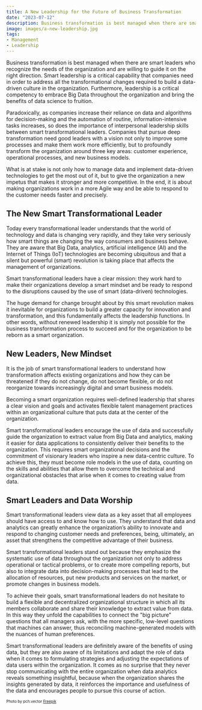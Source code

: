 ```yaml
---
title: A New Leadership for the Future of Business Transformation
date: "2023-07-12"
description: Business transformation is best managed when there are smart leaders who recognize the needs of the organization and are willing to guide it on the right direction. Smart leadership is a critical capability that companies must put into practice when they set out to build a data-driven culture in the organization.
image: images/a-new-leadership.jpg
tags:
- Management
- Leadership
---
```


Business transformation is best managed when there are smart leaders who recognize the needs of the organization and are willing to guide it on the right direction. Smart leadership is a critical capability that companies need in order to address all the transformational changes required to build a data-driven culture in the organization. Furthermore, leadership is a critical competency to embrace Big Data throughout the organization and bring the benefits of data science to fruition.

Paradoxically, as companies increase their reliance on data and algorithms for decision-making and the automation of routine, information-intensive tasks increases, so does the importance of interpersonal leadership skills between smart transformational leaders. Companies that pursue deep transformation need good leaders with a vision not only to improve some processes and make them work more efficiently, but to profoundly transform the organization around three key areas: customer experience, operational processes, and new business models. 

What is at stake is not only how to manage data and implement data-driven technologies to get the most out of it, but to give the organization a new impetus that makes it stronger and more competitive. In the end, it is about making organizations work in a more Agile way and be able to respond to the customer needs faster and precisely.

## The New Smart Transformational Leader
Today every transformational leader understands that the world of technology and data is changing very rapidly, and they take very seriously how smart things are changing the way consumers and business behave. They are aware that Big Data, analytics, artificial intelligence (AI) and the Internet of Things (IoT) technologies are becoming ubiquitous and that a silent but powerful (smart) revolution is taking place that affects the management of organizations. 

Smart transformational leaders have a clear mission: they work hard to make their organizations develop a smart mindset and be ready to respond to the disruptions caused by the use of smart (data-driven) technologies.

The huge demand for change brought about by this smart revolution makes it inevitable for organizations to build a greater capacity for innovation and transformation, and this fundamentally affects the leadership functions. In other words, without renewed leadership it is simply not possible for the business transformation process to succeed and for the organization to be reborn as a smart organization. 

## New Leaders, New Mindset
It is the job of smart transformational leaders to understand how transformation affects existing organizations and how they can be threatened if they do not change, do not become flexible, or do not reorganize towards increasingly digital and smart business models. 

Becoming a smart organization requires well-defined leadership that shares a clear vision and goals and activates flexible talent management practices within an organizational culture that puts data at the center of the organization.

Smart transformational leaders encourage the use of data and successfully guide the organization to extract value from Big Data and analytics, making it easier for data applications to consistently deliver their benefits to the organization. This requires smart organizational decisions and the commitment of visionary leaders who inspire a new data-centric culture. To achieve this, they must become role models in the use of data, counting on the skills and abilities that allow them to overcome the technical and organizational obstacles that arise when it comes to creating value from data.

## Smart Leaders and Data Worship
Smart transformational leaders view data as a key asset that all employees should have access to and know how to use. They understand that data and analytics can greatly enhance the organization’s ability to innovate and respond to changing customer needs and preferences, being, ultimately, an asset that strengthens the competitive advantage of their business.

Smart transformational leaders stand out because they emphasize the systematic use of data throughout the organization not only to address operational or tactical problems, or to create more compelling reports, but also to integrate data into decision-making processes that lead to the allocation of resources, put new products and services on the market, or promote changes in business models. 

To achieve their goals, smart transformational leaders do not hesitate to build a flexible and decentralized organizational structure in which all its members collaborate and share their knowledge to extract value from data. In this way they unfold the capabilities to connect the "big picture" questions that all managers ask, with the more specific, low-level questions that machines can answer, thus reconciling machine-generated models with the nuances of human preferences. 

Smart transformational leaders are definitely aware of the benefits of using data, but they are also aware of its limitations and adapt the role of data when it comes to formulating strategies and adjusting the expectations of data users within the organization. It comes as no surprise that they never stop communicating with the entire organization when data analytics reveals something insightful, because when the organization shares the insights generated by data, it reinforces the importance and usefulness of the data and encourages people to pursue this course of action.

<p style= "font-size:10px;">Photo by pch.vector <a href="https://www.freepik.es/vector-gratis/bote-remos-equipo-negocios_6974857.htm#query=leadership&position=33&from_view=search&track=sph#position=33&query=leadership" target="_blank">Freepik</a></p>